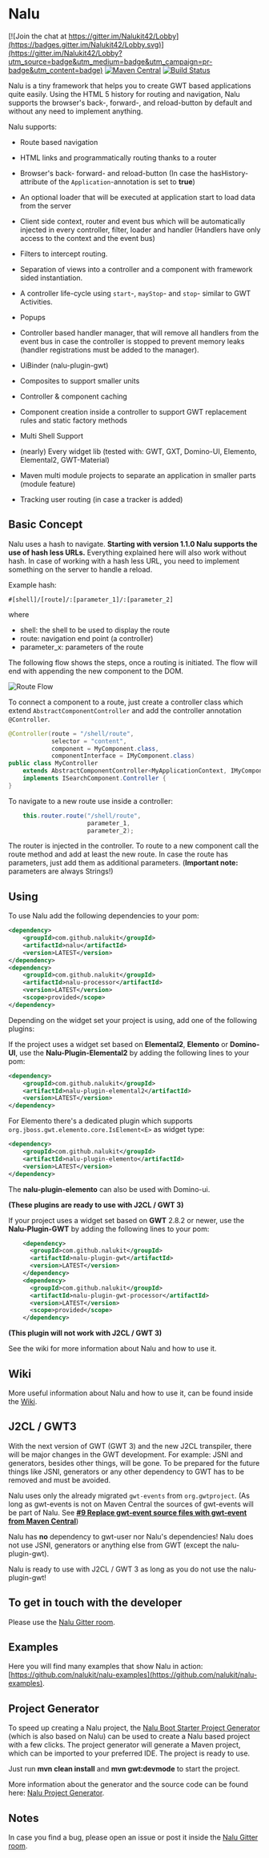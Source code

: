 # Nalu

[![Join the chat at https://gitter.im/Nalukit42/Lobby](https://badges.gitter.im/Nalukit42/Lobby.svg)](https://gitter.im/Nalukit42/Lobby?utm_source=badge&utm_medium=badge&utm_campaign=pr-badge&utm_content=badge)
[![Maven Central](https://img.shields.io/maven-central/v/com.github.nalukit/nalu.svg?colorB=44cc11)](https://search.maven.org/artifact/com.github.nalukit/nalu)
[![Build Status](https://travis-ci.com/NaluKit/nalu.svg?branch=master)](https://travis-ci.com/NaluKit/nalu)

Nalu is a tiny framework that helps you to create GWT based applications quite easily. Using the HTML 5 history for routing and navigation, Nalu supports the browser's back-, forward-, and reload-button by default and without any need to implement anything.

Nalu supports:

* Route based navigation

* HTML links and programmatically routing thanks to a router

* Browser's back- forward- and reload-button (In case the hasHistory-attribute of the `Application`-annotation is set to **true**)

* An optional loader that will be executed at application start to load data from the server

* Client side context, router and event bus which will be automatically injected in every controller, filter, loader and handler (Handlers have only access to the context and the event bus)

* Filters to intercept routing.

* Separation of views into a controller and a component with framework sided instantiation.

* A controller life-cycle using `start`-, `mayStop`- and `stop`- similar to GWT Activities.

* Popups

* Controller based handler manager, that will remove all handlers from the event bus in case the controller is stopped to prevent memory leaks (handler registrations must be added to the manager).

* UiBinder (nalu-plugin-gwt)

* Composites to support smaller units

* Controller & component caching

* Component creation inside a controller to support GWT replacement rules and static factory methods

* Multi Shell Support

* (nearly) Every widget lib (tested with: GWT, GXT, Domino-UI, Elemento, Elemental2, GWT-Material)

* Maven multi module projects to separate an application in smaller parts (module feature)

* Tracking user routing (in case a tracker is added)


## Basic Concept
Nalu uses a hash to navigate. **Starting with version 1.1.0 Nalu supports the use of hash less URLs.** Everything explained here will also work without hash. In case of working with a hash less URL, you need to implement something on the server to handle a reload.

Example hash:
```
#[shell]/[route]/:[parameter_1]/:[parameter_2]
```

where
* shell: the shell to be used to display the route
* route: navigation end point (a controller)
* parameter_x: parameters of the route

The following flow shows the steps, once a routing is initiated. The flow will end with appending the new component to the DOM.

![Route Flow](https://github.com/NaluKit/nalu/blob/master/etc/images/routeFlow.png)

To connect a component to a route, just create a controller class which extend
`AbstractComponentController` and add the controller annotation `@Controller`.
```JAVA
@Controller(route = "/shell/route",
            selector = "content",
            component = MyComponent.class,
            componentInterface = IMyComponent.class)
public class MyController
    extends AbstractComponentController<MyApplicationContext, IMyComponent, HTMLElement>
    implements ISearchComponent.Controller {
}
```
To navigate to a new route use inside a controller:
```JAVA
    this.router.route("/shell/route",
                      parameter_1,
                      parameter_2);
```
The router is injected in the controller. To route to a new component call the route method and add at least the new route. In case the route has parameters, just add them as additional parameters. (**Important note:** parameters are always Strings!)

## Using
To use Nalu add the following dependencies to your pom:
```XML
<dependency>
    <groupId>com.github.nalukit</groupId>
    <artifactId>nalu</artifactId>
    <version>LATEST</version>
</dependency>
<dependency>
    <groupId>com.github.nalukit</groupId>
    <artifactId>nalu-processor</artifactId>
    <version>LATEST</version>
    <scope>provided</scope>
</dependency>
```
Depending on the widget set your project is using, add one of the following plugins:

If the project uses a widget set based on **Elemental2**, **Elemento** or **Domino-UI**, use the **Nalu-Plugin-Elemental2** by adding the following lines to your pom:
```XML
<dependency>
    <groupId>com.github.nalukit</groupId>
    <artifactId>nalu-plugin-elemental2</artifactId>
    <version>LATEST</version>
</dependency>
```
For Elemento there's a dedicated plugin which supports `org.jboss.gwt.elemento.core.IsElement<E>` as widget type:
```XML
<dependency>
    <groupId>com.github.nalukit</groupId>
    <artifactId>nalu-plugin-elemento</artifactId>
    <version>LATEST</version>
</dependency>
```
The **nalu-plugin-elemento** can also be used with Domino-ui.

**(These plugins are ready to use with J2CL / GWT 3)**

If your project uses a widget set based on **GWT** 2.8.2 or newer, use the **Nalu-Plugin-GWT** by adding the following lines to your pom:
```XML
    <dependency>
      <groupId>com.github.nalukit</groupId>
      <artifactId>nalu-plugin-gwt</artifactId>
      <version>LATEST</version>
    </dependency>
    <dependency>
      <groupId>com.github.nalukit</groupId>
      <artifactId>nalu-plugin-gwt-processor</artifactId>
      <version>LATEST</version>
      <scope>provided</scope>
    </dependency>
```
**(This plugin will not work with J2CL / GWT 3)**

See the wiki for more information about Nalu and how to use it.

## Wiki
More useful information about Nalu and how to use it, can be found inside the [Wiki](https://github.com/nalukit/nalu/wiki).

## J2CL / GWT3
With the next version of GWT (GWT 3) and the new J2CL transpiler, there will be major changes in the GWT development. For example: JSNI and generators, besides other things, will be gone. To be prepared for the future things like JSNI, generators or any other dependency to GWT has to be removed and must be avoided.

 Nalu uses only the already migrated `gwt-events` from `org.gwtproject`. (As long as gwt-events is not on Maven Central the sources of gwt-events will be part of Nalu. See **[#9 Replace gwt-event source files with gwt-event from Maven Central](https://github.com/NaluKit/nalu/issues/9)**)

Nalu has **no** dependency to gwt-user nor Nalu's dependencies! Nalu does not use JSNI, generators or anything else from GWT (except the nalu-plugin-gwt).

Nalu is ready to use with J2CL / GWT 3 as long as you do not use the nalu-plugin-gwt!

## To get in touch with the developer
Please use the [Nalu Gitter room](https://gitter.im/Nalukit42/Lobby).

## Examples
Here you will find many examples that show Nalu in action: [https://github.com/nalukit/nalu-examples](https://github.com/nalukit/nalu-examples).

## Project Generator
To speed up creating a Nalu project, the [Nalu Boot Starter Project Generator](http://www.mvp4g.org/boot-starter-nalu/BootStarterNalu.html) (which is also based on Nalu) can be used to create a Nalu based project with a few clicks. The project generator will generate a Maven project, which can be imported to your preferred IDE. The project is ready to use.

Just run **mvn clean install** and **mvn gwt:devmode** to start the project.

More information about the generator and the source code can be found here: [Nalu Project Generator](https://github.com/nalukit/gwt-boot-starter-nalu).

## Notes
In case you find a bug, please open an issue or post it inside the [Nalu Gitter room](https://gitter.im/Nalukit42/Lobby).
